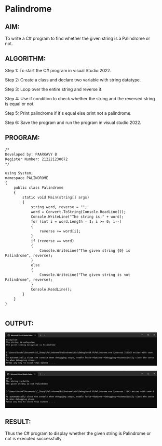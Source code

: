 # Palindrome

## AIM:
To write a C# program to find whether the given string is a Palindrome or not.

## ALGORITHM:
Step 1:
To start the C# program in visual Studio 2022.

Step 2:
Create a class and declare two variable with string datatype.

Step 3:
Loop over the entire string and reverse it.

Step 4:
Use if condition to check whether the string and the reversed string is equal or not.

Step 5:
Print palindrome if it's equal else print not a palindrome.

Step 6:
Save the program and run the program in visual studio 2022.

## PROGRAM:
```
/*
Developed by: PAARKAVY B 
Register Number: 212221230072 
*/
```

```
using System;
namespace PALINDROME
{
    public class Palindrome
    {
        static void Main(string[] args)
        {
            string word, reverse = "";
            word = Convert.ToString(Console.ReadLine());
            Console.WriteLine("The string is:" + word);
            for (int i = word.Length - 1; i >= 0; i--)
            {
                reverse += word[i];
            }
            if (reverse == word)
            {
                Console.WriteLine("The given string {0} is Palindrome", reverse);
            }
            else
            {
                Console.WriteLine("The given string is not Palindrome", reverse);
            }
            Console.ReadLine();
        }
    }
} 
   
```

## OUTPUT:
![output](op1.png)

![output](op2.png)

## RESULT:
Thus the C# program to display whether the given string is Palindrome or not is executed successfully.
